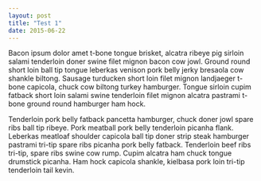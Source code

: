 ```yaml
---
layout: post
title: "Test 1"
date: 2015-06-22
---
```

Bacon ipsum dolor amet t-bone tongue brisket, alcatra ribeye pig sirloin salami tenderloin doner swine filet mignon bacon cow jowl. Ground round short loin ball tip tongue leberkas venison pork belly jerky bresaola cow shankle biltong. Sausage turducken short loin filet mignon landjaeger t-bone capicola, chuck cow biltong turkey hamburger. Tongue sirloin cupim fatback short loin salami swine tenderloin filet mignon alcatra pastrami t-bone ground round hamburger ham hock.

Tenderloin pork belly fatback pancetta hamburger, chuck doner jowl spare ribs ball tip ribeye. Pork meatball pork belly tenderloin picanha flank. Leberkas meatloaf shoulder capicola ball tip doner strip steak hamburger pastrami tri-tip spare ribs picanha pork belly fatback. Tenderloin beef ribs tri-tip, spare ribs swine cow rump. Cupim alcatra ham chuck tongue drumstick picanha. Ham hock capicola shankle, kielbasa pork loin tri-tip tenderloin tail kevin.
